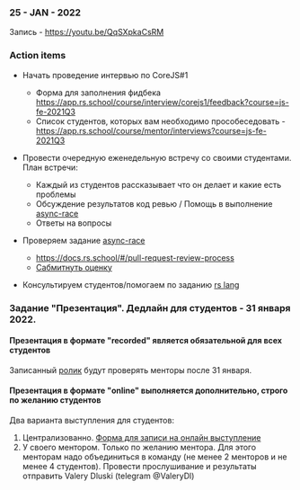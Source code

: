 ### 25 - JAN - 2022
Запись - https://youtu.be/QqSXpkaCsRM

### Action items
- Начать проведение интервью по CoreJS#1
   
    - Форма для заполнения фидбека https://app.rs.school/course/interview/corejs1/feedback?course=js-fe-2021Q3
    - Список студентов, которых вам необходимо прособеседовать - https://app.rs.school/course/mentor/interviews?course=js-fe-2021Q3
- Провести очередную еженедельную встречу со своими студентами. План встречи:
     - Каждый из студентов рассказывает что он делает и какие есть проблемы
     - Обсуждение результатов код ревью / Помощь в выполнение [async-race](https://github.com/rolling-scopes-school/tasks/blob/master/tasks/async-race.md)
     - Ответы на вопросы
- Проверяем задание [async-race](https://github.com/rolling-scopes-school/tasks/blob/master/tasks/async-race.md)
    - https://docs.rs.school/#/pull-request-review-process
    - [Сабмитнуть оценку](https://app.rs.school/course/mentor/submit-review?course=js-fe-2021Q3)
- Консультируем студентов/помогаем по заданию [rs lang](https://github.com/rolling-scopes-school/tasks/pull/512)

### Задание "Презентация". Дедлайн для студентов - 31 января 2022.
#### Презентация в формате "recorded" является обязательной для всех студентов
Записанный [ролик](https://github.com/rolling-scopes-school/tasks/blob/master/tasks/presentation.md) будут проверять менторы после 31 января.

#### Презентация в формате "online" выполняется дополнительно, строго по желанию студентов
Два варианта выступления для студентов:
1. Централизованно. [Форма для записи на онлайн выступление](https://docs.google.com/spreadsheets/d/1suQWWCfpeeSNUL85d7iqOezR6Brw-b_4qejtpsPxmHY/edit#gid=0)
2. У своего ментором. Только по желанию ментора. Для этого менторам надо объединиться в команду (не менее 2 менторов и не менее 4 студентов). Провести прослушивание и результаты отправить Valery Dluski (telegram @ValeryDl)
